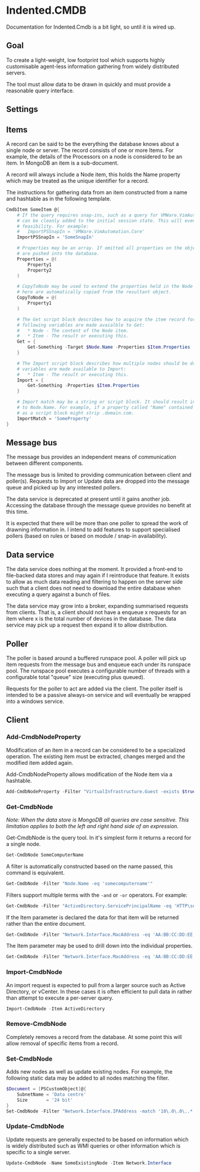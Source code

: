 # Indented.CMDB

Documentation for Indented.Cmdb is a bit light, so until it is wired up.

## Goal

To create a light-weight, low footprint tool which supports highly customisable agent-less information gathering from widely distributed servers.

The tool must allow data to be drawn in quickly and must provide a reasonable query interface.

## Settings

## Items

A record can be said to be the everything the database knows about a single node or server. The record consists of one or more Items. For example, the details of the Processors on a node is considered to be an item. In MongoDB an item is a sub-document.

A record will always include a Node item, this holds the Name property which may be treated as the unique identifier for a record.

The instructions for gathering data from an item constructed from a name and hashtable as in the following template.

```powershell
CmdbItem SomeItem @{
    # If the query requires snap-ins, such as a query for VMWare.VimAutomation.Core these 
    # can be cleanly added to the initial session state. This will eventually be used to assess poller
    # feasibility. For example:
    #   ImportPSSnapIn = 'VMWare.VimAutomation.Core'
    ImportPSSnapIn = 'SomeSnapIn'

    # Properties may be an array. If omitted all properties on the object returned by Get or Import 
    # are pushed into the database.
    Properties = @(
        Property1
        Property2
    )

    # CopyToNode may be used to extend the properties held in the Node item. Properties declared 
    # here are automatically copied from the resultant object.
    CopyToNode = @(
        Property1
    )

    # The Get script block describes how to acquire the item record for a single node. The 
    # following variables are made avaialble to Get:
    #   * Node - The content of the Node item.
    #   * Item - The result or executing this.
    Get = {
        Get-Something -Target $Node.Name -Properties $Item.Properties 
    }

    # The Import script block describes how multiple nodes should be drawn in. The following 
    # variables are made available to Import:
    #   * Item - The result or executing this.
    Import = {
        Get-Something -Properties $Item.Properties
    }

    # Import match may be a string or script block. It should result in a value which can be mapped
    # to Node.Name. For example, if a property called "Name" contained "name.domain.com" then ImportMatch 
    # as a script block might strip .domain.com.
    ImportMatch = 'SomeProperty'
}
```

## Message bus

The message bus provides an independent means of communication between different components.

The message bus is limited to providing communication between client and poller(s). Requests to Import or Update data are dropped into the message queue and picked up by any interested pollers.

The data service is deprecated at present until it gains another job. Accessing the database through the message queue provides no benefit at this time. 

It is expected that there will be more than one poller to spread the work of drawning information in. I intend to add features to support specialised pollers (based on rules or based on module / snap-in availability).

## Data service

The data service does nothing at the moment. It provided a front-end to file-backed data stores and may again if I reintroduce that feature. It exists to allow as much data reading and filtering to happen on the server side such that a client does not need to download the entire database when executing a query against a bunch of files. 

The data service may grow into a broker, expanding summarised requests from clients. That is, a client should not have a enqueue x requests for an item where x is the total number of devices in the database. The data service may pick up a request then expand it to allow distribution. 

## Poller

The poller is based around a buffered runspace pool. A poller will pick up item requests from the message bus and enqueue each under its runspace pool. The runspace pool executes a configurable number of threads with a configurable total "queue" size (executing plus queued).

Requests for the poller to act are added via the client. The poller itself is intended to be a passive always-on service and will eventually be wrapped into a windows service.

## Client

### Add-CmdbNodeProperty

Modification of an item in a record can be considered to be a specialized operation. The existing item must be extracted, changes merged and the modified item added again.

Add-CmdbNodeProperty allows modification of the Node item via a hashtable.

```powershell
Add-CmdbNodeProperty -Filter "VirtualInfrastructure.Guest -exists $true" -Properties @{SiteName = 'Virtual'}
```

### Get-CmdbNode

*Note: When the data store is MongoDB all queries are case sensitive. This limitation applies to both the left and right hand side of an expression.*

Get-CmdbNode is the query tool. In it's simplest form it returns a record for a single node.

```powershell
Get-CmdbNode SomeComputerName
```

A filter is automatically constructed based on the name passed, this command is equivalent.

```powershell
Get-CmdbNode -Filter "Node.Name -eq 'somecomputername'" 
```

Filters support multiple terms with the `-and` or `-or` operators. For example:

```powershell
Get-CmdbNode -Filter "ActiveDirectory.ServicePrincipalName -eq 'HTTP\server1' -and ActiveDirectory.Enabled -eq $true"
```

If the Item parameter is declared the data for that item will be returned rather than the entire document.

```powershell
Get-CmdbNode -Filter "Network.Interface.MacAddress -eq 'AA:BB:CC:DD:EE:FF'" -Item Node
```

The Item parameter may be used to drill down into the individual properties.

```powershell
Get-CmdbNode -Filter "Network.Interface.MacAddress -eq 'AA:BB:CC:DD:EE:FF'" -Item Network.Interface.IPAddress
```

### Import-CmdbNode

An import request is expected to pull from a larger source such as Active Directory, or vCenter. In these cases it is often efficient to pull data in rather than attempt to execute a per-server query.

```powershell
Import-CmdbNode -Item ActiveDirectory
```

### Remove-CmdbNode

Completely removes a record from the database. At some point this will allow removal of specific items from a record.

### Set-CmdbNode

Adds new nodes as well as update existing nodes. For example, the following static data may be added to all nodes matching the filter.

```powershell
$Document = [PSCustomObject]@{
    SubnetName = 'Data centre'
    Size       = '24 bit'
}
Set-CmdbNode -Filter "Network.Interface.IPAddress -match '10\.0\.0\..*'" -Document $Document -Item Network.Subnet
```

### Update-CmdbNode

Update requests are generally expected to be based on information which is widely distributed such as WMI queries or other information which is specific to a single server.

```powershell
Update-CmdbNode -Name SomeExistingNode -Item Network.Interface
```


